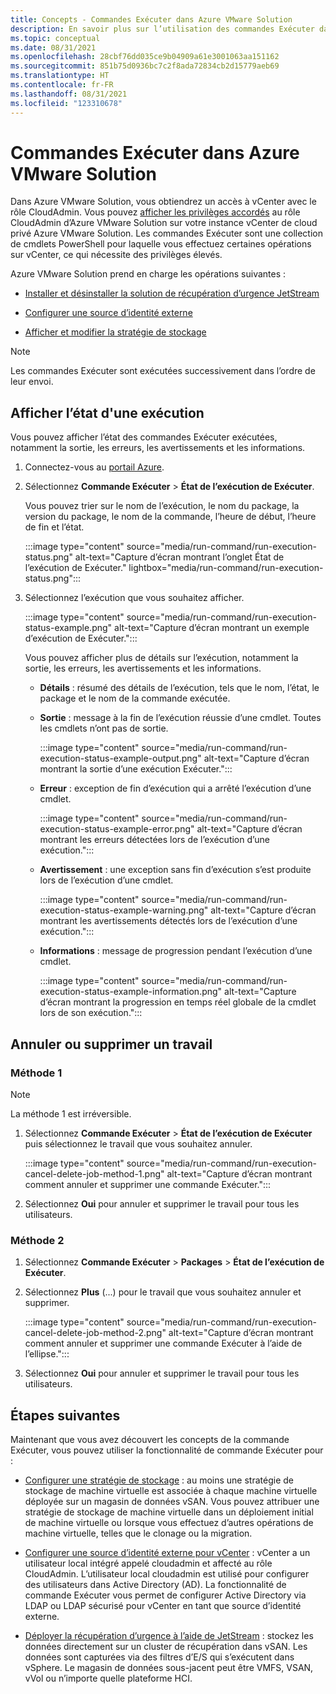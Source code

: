 ```yaml
---
title: Concepts - Commandes Exécuter dans Azure VMware Solution
description: En savoir plus sur l’utilisation des commandes Exécuter dans Azure VMware Solution.
ms.topic: conceptual
ms.date: 08/31/2021
ms.openlocfilehash: 28cbf76dd035ce9b04909a61e3001063aa151162
ms.sourcegitcommit: 851b75d0936bc7c2f8ada72834cb2d15779aeb69
ms.translationtype: HT
ms.contentlocale: fr-FR
ms.lasthandoff: 08/31/2021
ms.locfileid: "123310678"
---
```

# <a name="run-commands-in-azure-vmware-solution"></a>Commandes Exécuter dans Azure VMware Solution

Dans Azure VMware Solution, vous obtiendrez un accès à vCenter avec le rôle CloudAdmin. Vous pouvez [afficher les privilèges accordés](concepts-identity.md#view-the-vcenter-privileges) au rôle CloudAdmin d’Azure VMware Solution sur votre instance vCenter de cloud privé Azure VMware Solution. Les commandes Exécuter sont une collection de cmdlets PowerShell pour laquelle vous effectuez certaines opérations sur vCenter, ce qui nécessite des privilèges élevés. 

Azure VMware Solution prend en charge les opérations suivantes :

- [Installer et désinstaller la solution de récupération d’urgence JetStream](deploy-disaster-recovery-using-jetstream.md)

- [Configurer une source d’identité externe](configure-identity-source-vcenter.md)

- [Afficher et modifier la stratégie de stockage](configure-storage-policy.md) 


>[!NOTE]
>Les commandes Exécuter sont exécutées successivement dans l’ordre de leur envoi.

## <a name="view-the-status-of-an-execution"></a>Afficher l’état d'une exécution

Vous pouvez afficher l’état des commandes Exécuter exécutées, notamment la sortie, les erreurs, les avertissements et les informations.

1. Connectez-vous au [portail Azure](https://portal.azure.com).

1. Sélectionnez **Commande Exécuter** > **État de l’exécution de Exécuter**.

   Vous pouvez trier sur le nom de l’exécution, le nom du package, la version du package, le nom de la commande, l’heure de début, l’heure de fin et l’état.  

   :::image type="content" source="media/run-command/run-execution-status.png" alt-text="Capture d’écran montrant l’onglet État de l’exécution de Exécuter." lightbox="media/run-command/run-execution-status.png":::

1. Sélectionnez l’exécution que vous souhaitez afficher.

   :::image type="content" source="media/run-command/run-execution-status-example.png" alt-text="Capture d’écran montrant un exemple d’exécution de Exécuter.":::

   Vous pouvez afficher plus de détails sur l’exécution, notamment la sortie, les erreurs, les avertissements et les informations.

   - **Détails** : résumé des détails de l’exécution, tels que le nom, l’état, le package et le nom de la commande exécutée. 

   - **Sortie** : message à la fin de l’exécution réussie d’une cmdlet. Toutes les cmdlets n’ont pas de sortie.

      :::image type="content" source="media/run-command/run-execution-status-example-output.png" alt-text="Capture d’écran montrant la sortie d’une exécution Exécuter.":::

   - **Erreur** : exception de fin d’exécution qui a arrêté l’exécution d’une cmdlet.    

      :::image type="content" source="media/run-command/run-execution-status-example-error.png" alt-text="Capture d’écran montrant les erreurs détectées lors de l’exécution d’une exécution.":::

   - **Avertissement** : une exception sans fin d’exécution s’est produite lors de l’exécution d’une cmdlet. 

      :::image type="content" source="media/run-command/run-execution-status-example-warning.png" alt-text="Capture d’écran montrant les avertissements détectés lors de l’exécution d’une exécution.":::

   - **Informations** : message de progression pendant l’exécution d’une cmdlet. 

      :::image type="content" source="media/run-command/run-execution-status-example-information.png" alt-text="Capture d’écran montrant la progression en temps réel globale de la cmdlet lors de son exécution.":::



## <a name="cancel-or-delete-a-job"></a>Annuler ou supprimer un travail



### <a name="method-1"></a>Méthode 1

>[!NOTE]
>La méthode 1 est irréversible.

1. Sélectionnez **Commande Exécuter** > **État de l’exécution de Exécuter** puis sélectionnez le travail que vous souhaitez annuler.

   :::image type="content" source="media/run-command/run-execution-cancel-delete-job-method-1.png" alt-text="Capture d’écran montrant comment annuler et supprimer une commande Exécuter.":::

2. Sélectionnez **Oui** pour annuler et supprimer le travail pour tous les utilisateurs.



### <a name="method-2"></a>Méthode 2

1. Sélectionnez **Commande Exécuter** > **Packages** > **État de l’exécution de Exécuter**.

2. Sélectionnez **Plus** (...) pour le travail que vous souhaitez annuler et supprimer.

   :::image type="content" source="media/run-command/run-execution-cancel-delete-job-method-2.png" alt-text="Capture d’écran montrant comment annuler et supprimer une commande Exécuter à l’aide de l’ellipse.":::

3. Sélectionnez **Oui** pour annuler et supprimer le travail pour tous les utilisateurs.



## <a name="next-steps"></a>Étapes suivantes

Maintenant que vous avez découvert les concepts de la commande Exécuter, vous pouvez utiliser la fonctionnalité de commande Exécuter pour :

- [Configurer une stratégie de stockage](configure-storage-policy.md) : au moins une stratégie de stockage de machine virtuelle est associée à chaque machine virtuelle déployée sur un magasin de données vSAN. Vous pouvez attribuer une stratégie de stockage de machine virtuelle dans un déploiement initial de machine virtuelle ou lorsque vous effectuez d’autres opérations de machine virtuelle, telles que le clonage ou la migration.

- [Configurer une source d’identité externe pour vCenter](configure-identity-source-vcenter.md) : vCenter a un utilisateur local intégré appelé cloudadmin et affecté au rôle CloudAdmin. L’utilisateur local cloudadmin est utilisé pour configurer des utilisateurs dans Active Directory (AD). La fonctionnalité de commande Exécuter vous permet de configurer Active Directory via LDAP ou LDAP sécurisé pour vCenter en tant que source d’identité externe.

- [Déployer la récupération d’urgence à l’aide de JetStream](deploy-disaster-recovery-using-jetstream.md) : stockez les données directement sur un cluster de récupération dans vSAN. Les données sont capturées via des filtres d’E/S qui s’exécutent dans vSphere. Le magasin de données sous-jacent peut être VMFS, VSAN, vVol ou n’importe quelle plateforme HCI. 
